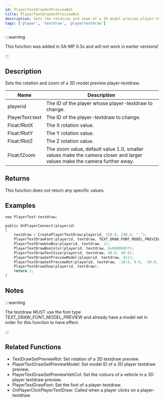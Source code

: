 ```yaml
---
id: PlayerTextDrawSetPreviewRot
title: PlayerTextDrawSetPreviewRot
description: Sets the rotation and zoom of a 3D model preview player-textdraw.
tags: ['player', 'textdraw', 'playertextdraw']
---
```


<TagLinks />

:::warning

This function was added in SA-MP 0.3x and will not work in earlier versions!

:::

## Description

Sets the rotation and zoom of a 3D model preview player-textdraw.


| Name | Description |
|------|-------------|
|playerid | The ID of the player whose player-textdraw to change.|
|PlayerText:text | The ID of the player-textdraw to change.|
|Float:fRotX | The X rotation value.|
|Float:fRotY | The Y rotation value.|
|Float:fRotZ | The Z rotation value.|
|Float:fZoom | The zoom value, default value 1.0, smaller values make the camera closer and larger values make the camera further away.|


## Returns

This function does not return any specific values.


## Examples


```c
new PlayerText:textdraw;

public OnPlayerConnect(playerid)
{
	textdraw = CreatePlayerTextDraw(playerid, 320.0, 240.0, "_");
	PlayerTextDrawFont(playerid, textdraw, TEXT_DRAW_FONT_MODEL_PREVIEW);
	PlayerTextDrawUseBox(playerid, textdraw, 1);
	PlayerTextDrawBoxColor(playerid, textdraw, 0x000000FF);
	PlayerTextDrawTextSize(playerid, textdraw, 40.0, 40.0);
	PlayerTextDrawSetPreviewModel(playerid, textdraw, 411);
	PlayerTextDrawSetPreviewRot(playerid, textdraw, -10.0, 0.0, -20.0, 1.0);
	PlayerTextDrawShow(playerid, textdraw);
	return 1;
}
```


## Notes

:::warning

The textdraw MUST use the font type TEXT_DRAW_FONT_MODEL_PREVIEW and already have a model set in order for this function to have effect.

:::


## Related Functions


-  TextDrawSetPreviewRot: Set rotation of a 3D textdraw preview.
-  PlayerTextDrawSetPreviewModel: Set model ID of a 3D player textdraw preview.
-  PlayerTextDrawSetPreviewVehCol: Set the colours of a vehicle in a 3D player textdraw preview.
-  PlayerTextDrawFont: Set the font of a player-textdraw.
-  OnPlayerClickPlayerTextDraw: Called when a player clicks on a player-textdraw.